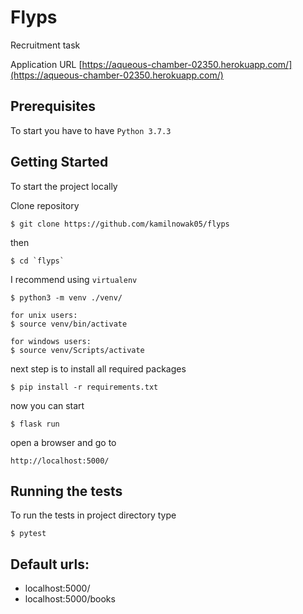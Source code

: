 # Flyps
Recruitment task

Application URL [https://aqueous-chamber-02350.herokuapp.com/](https://aqueous-chamber-02350.herokuapp.com/)

## Prerequisites

To start you have to have `Python 3.7.3`

## Getting Started
To start the project locally

Clone repository
```
$ git clone https://github.com/kamilnowak05/flyps
```
then
```
$ cd `flyps`
```
I recommend using  `virtualenv`
```
$ python3 -m venv ./venv/

for unix users:
$ source venv/bin/activate

for windows users:
$ source venv/Scripts/activate
```

next step is to install all required packages
```
$ pip install -r requirements.txt
```

now you can start
```
$ flask run
```

open a browser and go to
```
http://localhost:5000/
```

## Running the tests
To run the tests in project directory type

```
$ pytest
```

## Default urls:
- localhost:5000/
- localhost:5000/books